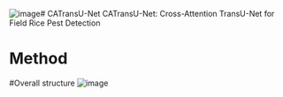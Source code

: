 ![image](https://github.com/user-attachments/assets/21dd200a-9cd1-4219-b390-86bb0b0bca03)# CATransU-Net
CATransU-Net: Cross-Attention TransU-Net for Field Rice Pest Detection
# Method
#Overall structure
![image](https://github.com/user-attachments/assets/34132916-58ab-4a86-af09-2b28c17466d0)
